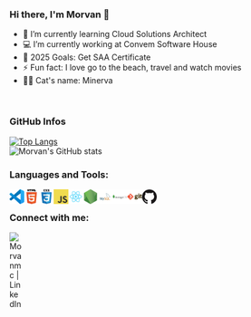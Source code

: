 ### Hi there, I'm Morvan 👋

- 🌱 I’m currently learning Cloud Solutions Architect
- 💻 I’m currently working at Convem Software House
- 🥅 2025 Goals: Get SAA Certificate
- ⚡ Fun fact: I love go to the beach, travel and watch movies
- 🐱‍🚀 Cat's name: Minerva

<br />

### GitHub Infos

[![Top Langs](https://github-readme-stats.vercel.app/api/top-langs/?username=Morvanmc&layout=default&theme=dracula)](https://github.com/Morvanmc/github-readme-stats)
<br />
![Morvan's GitHub stats](https://github-readme-stats.vercel.app/api?username=Morvanmc&show_icons=true&theme=dracula)

### Languages and Tools:

<img align="left" alt="Visual Studio Code" width="26px" src="https://raw.githubusercontent.com/github/explore/80688e429a7d4ef2fca1e82350fe8e3517d3494d/topics/visual-studio-code/visual-studio-code.png" />
<img align="left" alt="HTML5" width="26px" src="https://raw.githubusercontent.com/github/explore/80688e429a7d4ef2fca1e82350fe8e3517d3494d/topics/html/html.png" />
<img align="left" alt="CSS3" width="26px" src="https://raw.githubusercontent.com/github/explore/80688e429a7d4ef2fca1e82350fe8e3517d3494d/topics/css/css.png" />
<img align="left" alt="JavaScript" width="26px" src="https://raw.githubusercontent.com/github/explore/80688e429a7d4ef2fca1e82350fe8e3517d3494d/topics/javascript/javascript.png" />
<img align="left" alt="React" width="26px" src="https://raw.githubusercontent.com/github/explore/80688e429a7d4ef2fca1e82350fe8e3517d3494d/topics/react/react.png" />
<img align="left" alt="Node.js" width="26px" src="https://raw.githubusercontent.com/github/explore/80688e429a7d4ef2fca1e82350fe8e3517d3494d/topics/nodejs/nodejs.png" />
<img align="left" alt="MySQL" width="26px" src="https://raw.githubusercontent.com/github/explore/80688e429a7d4ef2fca1e82350fe8e3517d3494d/topics/mysql/mysql.png" />
<img align="left" alt="MongoDB" width="26px" src="https://raw.githubusercontent.com/github/explore/80688e429a7d4ef2fca1e82350fe8e3517d3494d/topics/mongodb/mongodb.png" />
<img align="left" alt="Git" width="26px" src="https://raw.githubusercontent.com/github/explore/80688e429a7d4ef2fca1e82350fe8e3517d3494d/topics/git/git.png" />
<img align="left" alt="GitHub" width="26px" src="https://raw.githubusercontent.com/github/explore/78df643247d429f6cc873026c0622819ad797942/topics/github/github.png" />

<br />

### Connect with me:

[<img align="left" alt="Morvanmc | LinkedIn" width="22px" src="https://cdn.jsdelivr.net/npm/simple-icons@v3/icons/linkedin.svg" />](https://www.linkedin.com/in/morvan-marques/)

<br />
